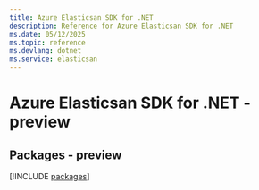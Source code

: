 ```yaml
---
title: Azure Elasticsan SDK for .NET
description: Reference for Azure Elasticsan SDK for .NET
ms.date: 05/12/2025
ms.topic: reference
ms.devlang: dotnet
ms.service: elasticsan
---
```

# Azure Elasticsan SDK for .NET - preview
## Packages - preview
[!INCLUDE [packages](elasticsan-index.md)]
